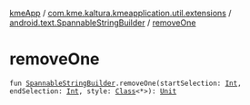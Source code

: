 [kmeApp](../../index.md) / [com.kme.kaltura.kmeapplication.util.extensions](../index.md) / [android.text.SpannableStringBuilder](index.md) / [removeOne](./remove-one.md)

# removeOne

`fun `[`SpannableStringBuilder`](https://developer.android.com/reference/android/text/SpannableStringBuilder.html)`.removeOne(startSelection: `[`Int`](https://kotlinlang.org/api/latest/jvm/stdlib/kotlin/-int/index.html)`, endSelection: `[`Int`](https://kotlinlang.org/api/latest/jvm/stdlib/kotlin/-int/index.html)`, style: `[`Class`](https://developer.android.com/reference/java/lang/Class.html)`<*>): `[`Unit`](https://kotlinlang.org/api/latest/jvm/stdlib/kotlin/-unit/index.html)